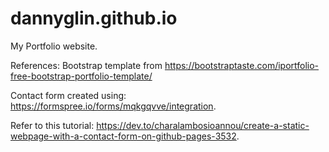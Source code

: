# dannyglin.github.io
My Portfolio website.

References:
Bootstrap template from https://bootstraptaste.com/iportfolio-free-bootstrap-portfolio-template/

Contact form created using: https://formspree.io/forms/mqkgqvve/integration.  

Refer to this tutorial: https://dev.to/charalambosioannou/create-a-static-webpage-with-a-contact-form-on-github-pages-3532. 

